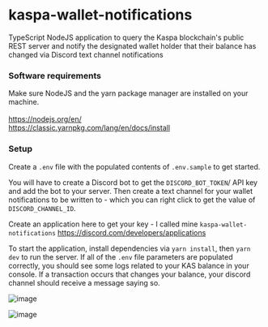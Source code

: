 # kaspa-wallet-notifications

TypeScript NodeJS application to query the Kaspa blockchain's public REST server and notify the designated wallet holder that their balance has changed via Discord text channel notifications

### Software requirements
Make sure NodeJS and the yarn package manager are installed on your machine. <br/> <br/>
https://nodejs.org/en/ <br/>
https://classic.yarnpkg.com/lang/en/docs/install

### Setup 

Create a `.env` file with the populated contents of `.env.sample` to get started. 

You will have to create a Discord bot to get the `DISCORD_BOT_TOKEN`/ API key and add the bot to your server. Then create a text channel for your wallet notifications to be written to - which you can right click to get the value of `DISCORD_CHANNEL_ID`.

Create an application here to get your key - I called mine `kaspa-wallet-notifications` https://discord.com/developers/applications

To start the application, install dependencies via `yarn install`, then `yarn dev` to run the server. If all of the `.env` file parameters are populated correctly, you should see some logs related to your KAS balance in your console. If a transaction occurs that changes your balance, your discord channel should receive a message saying so.

![image](https://user-images.githubusercontent.com/25968605/205409623-421c088b-7617-48cd-a34b-12d30c445767.png)

![image](https://user-images.githubusercontent.com/25968605/205423190-cce93614-71f1-4c25-8383-bcd71b4e625c.png)
